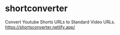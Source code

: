 # shortconverter
Convert Youtube Shorts URLs to Standard Video URLs. https://shortsconverter.netlify.app/
